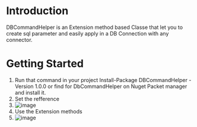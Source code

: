 # Introduction 
DBCommandHelper is an Extension method based Classe that let you to create sql parameter and easily apply in a DB Connection with any connector.

# Getting Started
1. Run that command in your project Install-Package DBCommandHelper -Version 1.0.0 or find for DbCommandHelper on Nuget Packet manager and install it.
2. Set the refference
3. ![image](https://user-images.githubusercontent.com/48934827/153776319-446bf5c3-5c03-4954-8168-dac260b09370.png)
4. Use the Extension methods
5. ![image](https://user-images.githubusercontent.com/48934827/153776148-87aa7ce4-3b47-4e20-9264-19d081003ef8.png)
